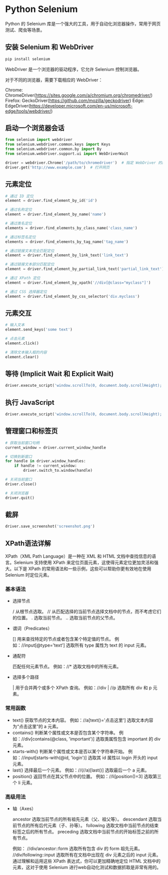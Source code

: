 # Python Selenium

Python 的 Selenium 库是一个强大的工具，用于自动化浏览器操作，常用于网页测试、爬虫等场景。

## 安装 Selenium 和 WebDriver

```bash
pip install selenium
```
WebDriver 是一个浏览器的驱动程序，它允许 Selenium 控制浏览器。

对于不同的浏览器，需要下载相应的 WebDriver：

Chrome: ChromeDriver(https://sites.google.com/a/chromium.org/chromedriver/)
Firefox: GeckoDriver(https://github.com/mozilla/geckodriver)
Edge: EdgeDriver(https://developer.microsoft.com/en-us/microsoft-edge/tools/webdriver/)


## 启动一个浏览器会话

```python
from selenium import webdriver
from selenium.webdriver.common.keys import Keys
from selenium.webdriver.common.by import By
from selenium.webdriver.support.ui import WebDriverWait

driver = webdriver.Chrome('/path/to/chromedriver')  # 指定 WebDriver 的路径
driver.get('http://www.example.com')  # 打开网页

```

## 元素定位
```python
# 通过 ID 定位
element = driver.find_element_by_id('id')

# 通过名称定位
element = driver.find_element_by_name('name')

# 通过类名定位
elements = driver.find_elements_by_class_name('class_name')

# 通过标签名定位
elements = driver.find_elements_by_tag_name('tag_name')

# 通过链接文本完全匹配定位
element = driver.find_element_by_link_text('link_text')

# 通过链接文本部分匹配定位
element = driver.find_element_by_partial_link_text('partial_link_text')

# 通过 XPath 定位
element = driver.find_element_by_xpath('//div[@class="myclass"]')

# 通过 CSS 选择器定位
element = driver.find_element_by_css_selector('div.myclass')
```
## 元素交互
```python
# 输入文本
element.send_keys('some text')

# 点击元素
element.click()

# 清除文本输入框的内容
element.clear()

```

## 等待 (Implicit Wait 和 Explicit Wait)
```python
driver.execute_script('window.scrollTo(0, document.body.scrollHeight);')  # 滚动到页面底部

```

## 执行 JavaScript
```python
driver.execute_script('window.scrollTo(0, document.body.scrollHeight);')  # 滚动到页面底部

```

## 管理窗口和标签页

```python
# 获取当前窗口句柄
current_window = driver.current_window_handle

# 切换到新窗口
for handle in driver.window_handles:
    if handle != current_window:
        driver.switch_to.window(handle)

# 关闭当前窗口
driver.close()

# 关闭浏览器
driver.quit()
```

## 截屏
```python
driver.save_screenshot('screenshot.png')

```

## XPath语法详解

XPath（XML Path Language）是一种在 XML 和 HTML 文档中查找信息的语言。Selenium 支持使用 XPath 来定位页面元素，这使得元素定位更加灵活和强大。以下是 XPath 的常用语法和一些示例，这些可以帮助你更有效地在使用 Selenium 时定位元素。

### 基本语法
* 选择节点

    / 从根节点选取。
    // 从匹配选择的当前节点选择文档中的节点，而不考虑它们的位置。
    . 选取当前节点。
    .. 选取当前节点的父节点。

* 谓词（Predicates）

    [] 用来查找特定的节点或者包含某个特定值的节点。
    例如：//input[@type='text'] 选取所有 type 属性为 text 的 input 元素。

* 通配符

    匹配任何元素节点。
    例如：//* 选取文档中的所有元素。

* 选择多个路径

    | 用于合并两个或多个 XPath 查询。
    例如：//div | //p 选取所有 div 和 p 元素。

### 常用函数
* text() 获取节点的文本内容。
    例如：//a[text()='点击这里'] 选取文本内容为“点击这里”的 a 元素。
* contains() 判断某个属性或文本是否包含某个字符串。
    例如：//div[contains(@class, 'important')] 选取类属性包含 important 的 div 元素。
* starts-with() 判断某个属性或文本是否以某个字符串开始。
    例如：//input[starts-with(@id, 'login')] 选取其 id 属性以 login 开头的 input 元素。
* last() 选择最后一个元素。
    例如：//(//a)[last()] 选取最后一个 a 元素。
* position() 返回节点在其父节点中的位置。
    例如：//li[position()=3] 选取第三个 li 元素。

### 高级用法
* 轴（Axes）

    ancestor 选取当前节点的所有祖先元素（父、祖父等）。
    descendant 选取当前节点的所有后代元素（子、孙等）。
    following 选取文档中当前节点的结束标签之后的所有节点。
    preceding 选取文档中当前节点的开始标签之前的所有节点。

    例如：
    //div/ancestor::form 选取所有包含 div 的 form 祖先元素。
    //div/following::input 选取所有在文档中出现在 div 元素之后的 input 元素。
    通过理解和运用这些 XPath 表达式，你可以更加精确地定位 HTML 文档中的元素，这对于使用 Selenium 进行web自动化测试和数据抓取是非常有用的。


